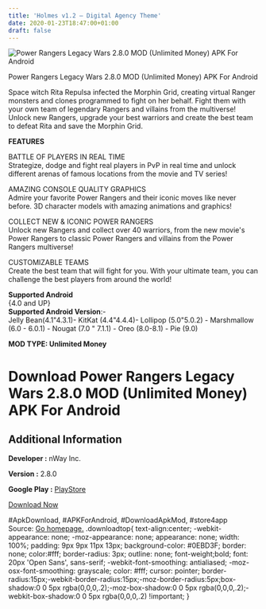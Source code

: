```yaml
---
title: 'Holmes v1.2 – Digital Agency Theme'
date: 2020-01-23T18:47:00+01:00
draft: false
---
```


![Power Rangers Legacy Wars 2.8.0 MOD (Unlimited Money) APK For Android](https://i1.wp.com/apkhome.net/wp-content/uploads/2020/01/Power-Rangers-Legacy-Wars-2.8.0-MOD-Unlimited-Money.png "Power Rangers Legacy Wars 2.8.0 MOD (Unlimited Money) APK For Android")

  

Power Rangers Legacy Wars 2.8.0 MOD (Unlimited Money) APK For Android

Space witch Rita Repulsa infected the Morphin Grid, creating virtual Ranger monsters and clones programmed to fight on her behalf. Fight them with your own team of legendary Rangers and villains from the multiverse! Unlock new Rangers, upgrade your best warriors and create the best team to defeat Rita and save the Morphin Grid.

**FEATURES**

BATTLE OF PLAYERS IN REAL TIME  
Strategize, dodge and fight real players in PvP in real time and unlock different arenas of famous locations from the movie and TV series!

AMAZING CONSOLE QUALITY GRAPHICS  
Admire your favorite Power Rangers and their iconic moves like never before. 3D character models with amazing animations and graphics!

COLLECT NEW & ICONIC POWER RANGERS  
Unlock new Rangers and collect over 40 warriors, from the new movie's Power Rangers to classic Power Rangers and villains from the Power Rangers multiverse!

CUSTOMIZABLE TEAMS  
Create the best team that will fight for you. With your ultimate team, you can challenge the best players from around the world!

**Supported Android**  
{4.0 and UP}  
**Supported Android Version**:-  
Jelly Bean(4.1"4.3.1)- KitKat (4.4"4.4.4)- Lollipop (5.0"5.0.2) - Marshmallow (6.0 - 6.0.1) - Nougat (7.0 " 7.1.1) - Oreo (8.0-8.1) - Pie (9.0)

**MOD TYPE: Unlimited Money**

Download Power Rangers Legacy Wars 2.8.0 MOD (Unlimited Money) APK For Android
==============================================================================

Additional Information
----------------------

**Developer :** nWay Inc.

**Version :** 2.8.0

**Google Play :** [PlayStore](https://play.google.com/store/apps/details?id=com.nway.powerrangerslegacywars)

  

[Download Now](https://store4app.co/post/power-rangers-legacy-wars-2-8-0-mod-unlimited-money-apk-for-android_1579800361)

  
#ApkDownload, #APKForAndroid, #DownloadApkMod, #store4app  
Source: [Go homepage.](https://store4app.co/post/power-rangers-legacy-wars-2-8-0-mod-unlimited-money-apk-for-android_1579800361) .downloadtop{ text-align:center; -webkit-appearance: none; -moz-appearance: none; appearance: none; width: 100%; padding: 9px 9px 11px 13px; background-color: #0EBD3F; border: none; color:#fff; border-radius: 3px; outline: none; font-weight;bold; font: 20px 'Open Sans', sans-serif; -webkit-font-smoothing: antialiased; -moz-osx-font-smoothing: grayscale; color: #fff; cursor: pointer; border-radius:15px;-webkit-border-radius:15px;-moz-border-radius:5px;box-shadow:0 0 5px rgba(0,0,0,.2);-moz-box-shadow:0 0 5px rgba(0,0,0,.2);-webkit-box-shadow:0 0 5px rgba(0,0,0,.2) !important; }